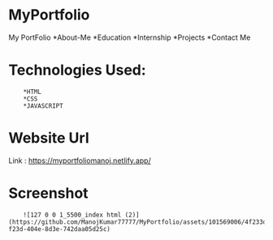 # MyPortfolio
My PortFolio
        *About-Me
        *Education
        *Internship
        *Projects
        *Contact Me
        
# Technologies Used:
        *HTML
        *CSS
        *JAVASCRIPT

# Website Url
Link : https://myportfoliomanoj.netlify.app/

# Screenshot


        ![127 0 0 1_5500_index html (2)](https://github.com/ManojKumar77777/MyPortfolio/assets/101569006/4f233d19-f23d-404e-8d3e-742daa05d25c)
